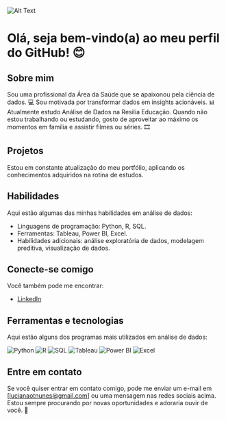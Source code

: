 

![Alt Text](https://imageio.forbes.com/specials-images/dam/imageserve/1043124490/960x0.jpg?height=474&width=711&fit=bounds)

# Olá, seja bem-vindo(a) ao meu perfil do GitHub! 😊

## Sobre mim 
 Sou uma profissional da Área da Saúde que se apaixonou pela ciência de dados.  💻
Sou motivada por transformar dados em insights acionáveis. 📊
 Atualmente estudo Análise de Dados na Resilia Educação.
 Quando não estou trabalhando ou estudando, gosto de aproveitar ao máximo os momentos em família e assistir filmes ou séries. 🎞️

## Projetos
Estou em constante atualização do meu portfólio, aplicando os conhecimentos adquiridos na rotina de estudos. 

## Habilidades
Aqui estão algumas das minhas habilidades em análise de dados:

- Linguagens de programação: Python, R, SQL.
- Ferramentas: Tableau, Power BI, Excel.
- Habilidades adicionais: análise exploratória de dados, modelagem preditiva, visualização de dados.

## Conecte-se comigo
Você também pode me encontrar:

- [LinkedIn](https://www.linkedin.com/in/luhonunes)

## Ferramentas e tecnologias
Aqui estão alguns dos programas mais utilizados em análise de dados:

![Python](https://img.shields.io/badge/Python-3776AB?style=flat-square&logo=Python&logoColor=white)
![R](https://img.shields.io/badge/R-276DC3?style=flat-square&logo=R&logoColor=white)
![SQL](https://img.shields.io/badge/SQL-4479A1?style=flat-square&logo=MySQL&logoColor=white)
![Tableau](https://img.shields.io/badge/Tableau-E97627?style=flat-square&logo=Tableau&logoColor=white)
![Power BI](https://img.shields.io/badge/Power%20BI-F2C811?style=flat-square&logo=Power-BI&logoColor=white)
![Excel](https://img.shields.io/badge/Excel-217346?style=flat-square&logo=Microsoft-Excel&logoColor=white)

## Entre em contato
Se você quiser entrar em contato comigo, pode me enviar um e-mail em [lucianaotnunes@gmail.com] ou uma mensagem nas redes sociais acima. Estou sempre procurando por novas oportunidades e adoraria ouvir de você. 💬 

<!---
luhonunes/luhonunes is a ✨ special ✨ repository because its `README.md` (this file) appears on your GitHub profile.
You can click the Preview link to take a look at your changes.
--->
